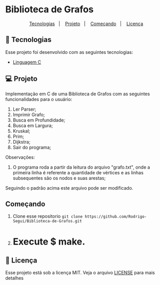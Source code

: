 
<h1 align="center">

</h1>

# Biblioteca de Grafos

<p align="center">
  <a href="#rocket-tecnologias">Tecnologias</a>&nbsp;&nbsp;&nbsp;|&nbsp;&nbsp;&nbsp;
  <a href="#💻-projeto">Projeto</a>&nbsp;&nbsp;&nbsp;|&nbsp;&nbsp;&nbsp;
  <a href="#começando">Começando</a>&nbsp;&nbsp;&nbsp;|&nbsp;&nbsp;&nbsp;
  <a href="#memo-licença">Licença</a>
</p>

## :rocket: Tecnologias

Esse projeto foi desenvolvido com as seguintes tecnologias:

- [Linguagem C](https://en.wikipedia.org/wiki/C_(programming_language))

## 💻 Projeto
 
Implementação em C de uma Biblioteca de Grafos com as seguintes funcionalidades para o
usuário:

1) Ler Parser;
2) Imprimir Grafo;
3) Busca em Profundidade;
4) Busca em Largura;
5) Kruskal;
6) Prim;
7) Dijkstra;
0) Sair do programa;

Observações:
1) O programa roda a partir da leitura do arquivo "grafo.txt", onde a primeira linha é referente a quantidade de vértices e as linhas subsequentes são os nodos e suas arestas;

Seguindo o padrão acima este arquivo pode ser modificado.

## Começando

 1. Clone esse repositorio ```git clone https://github.com/Rodrigo-Segui/Biblioteca-de-Grafos.git```
 2. # Execute $ make.
  
 ## :memo: Licença

Esse projeto está sob a licença MIT. Veja o arquivo [LICENSE](https://github.com/Rodrigo-Segui/Biblioteca-de-Grafos/blob/master/LICENSE) para mais detalhes






